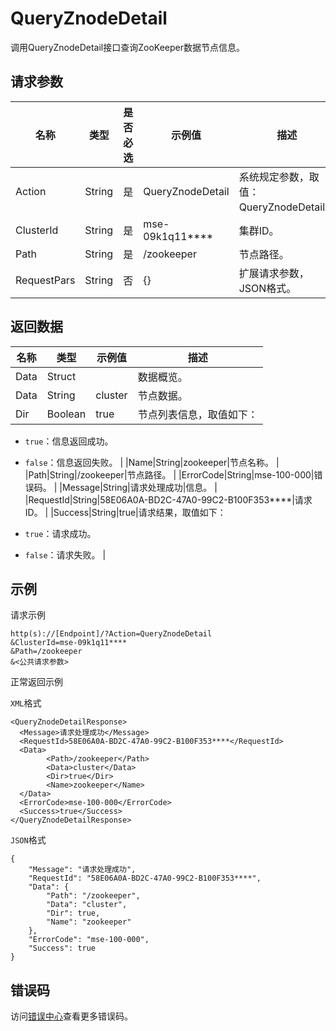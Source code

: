 # QueryZnodeDetail

调用QueryZnodeDetail接口查询ZooKeeper数据节点信息。

## 请求参数

|名称|类型|是否必选|示例值|描述|
|--|--|----|---|--|
|Action|String|是|QueryZnodeDetail|系统规定参数，取值：QueryZnodeDetail。 |
|ClusterId|String|是|mse-09k1q11\*\*\*\*|集群ID。 |
|Path|String|是|/zookeeper|节点路径。 |
|RequestPars|String|否|\{\}|扩展请求参数，JSON格式。 |

## 返回数据

|名称|类型|示例值|描述|
|--|--|---|--|
|Data|Struct| |数据概览。 |
|Data|String|cluster|节点数据。 |
|Dir|Boolean|true|节点列表信息，取值如下：

 -   `true`：信息返回成功。
-   `false`：信息返回失败。 |
|Name|String|zookeeper|节点名称。 |
|Path|String|/zookeeper|节点路径。 |
|ErrorCode|String|mse-100-000|错误码。 |
|Message|String|请求处理成功|信息。 |
|RequestId|String|58E06A0A-BD2C-47A0-99C2-B100F353\*\*\*\*|请求ID。 |
|Success|String|true|请求结果，取值如下：

 -   `true`：请求成功。
-   `false`：请求失败。 |

## 示例

请求示例

```
http(s)://[Endpoint]/?Action=QueryZnodeDetail
&ClusterId=mse-09k1q11****
&Path=/zookeeper
&<公共请求参数>
```

正常返回示例

`XML`格式

```
<QueryZnodeDetailResponse>
  <Message>请求处理成功</Message>
  <RequestId>58E06A0A-BD2C-47A0-99C2-B100F353****</RequestId>
  <Data>
        <Path>/zookeeper</Path>
        <Data>cluster</Data>
        <Dir>true</Dir>
        <Name>zookeeper</Name>
  </Data>
  <ErrorCode>mse-100-000</ErrorCode>
  <Success>true</Success>
</QueryZnodeDetailResponse>
```

`JSON`格式

```
{
    "Message": "请求处理成功",
    "RequestId": "58E06A0A-BD2C-47A0-99C2-B100F353****",
    "Data": {
        "Path": "/zookeeper",
        "Data": "cluster",
        "Dir": true,
        "Name": "zookeeper"
    },
    "ErrorCode": "mse-100-000",
    "Success": true
}
```

## 错误码

访问[错误中心](https://error-center.aliyun.com/status/product/mse)查看更多错误码。


